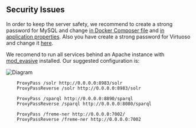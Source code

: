 
## Security Issues

In order to keep the server safety, we recommend to create a strong password for MySQL and change [in Docker Composer file](https://github.com/sandroacoelho/freme-docker/blob/master/docker-compose.yml#L34) and [in application properties](https://github.com/sandroacoelho/freme-docker/blob/master/freme-ner/config/application.properties#L17). Also you have create a strong password for Virtuoso and change it [here](https://github.com/sandroacoelho/freme-docker/blob/master/docker-compose.yml#L26).


We recomend to run all services behind an Apache instance with [mod_evasive](http://www.faqforge.com/linux/prevent-dos-attacks-on-apache-webserver-for-debian-linux-with-mod_evasive/) installed. Our suggested configuration is:


![Diagram](configuration_diagram.png)

        ProxyPass /solr http://0.0.0.0:8983/solr
        ProxyPassReverse /solr http://0.0.0.0:8983/solr

        ProxyPass /sparql http://0.0.0.0:8890/sparql
        ProxyPassReverse /sparql http://0.0.0.0:8080/sparql

        ProxyPass /freme-ner http://0.0.0.0:7002/
        ProxyPassReverse /freme-ner http://0.0.0.0:7002
